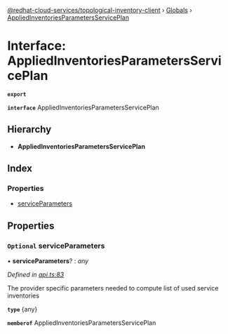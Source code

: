 [@redhat-cloud-services/topological-inventory-client](../README.md) › [Globals](../globals.md) › [AppliedInventoriesParametersServicePlan](appliedinventoriesparametersserviceplan.md)

# Interface: AppliedInventoriesParametersServicePlan

**`export`** 

**`interface`** AppliedInventoriesParametersServicePlan

## Hierarchy

* **AppliedInventoriesParametersServicePlan**

## Index

### Properties

* [serviceParameters](appliedinventoriesparametersserviceplan.md#optional-serviceparameters)

## Properties

### `Optional` serviceParameters

• **serviceParameters**? : *any*

*Defined in [api.ts:83](https://github.com/RedHatInsights/javascript-clients/blob/master/packages/topological-inventory/api.ts#L83)*

The provider specific parameters needed to compute list of used service inventories

**`type`** {any}

**`memberof`** AppliedInventoriesParametersServicePlan
